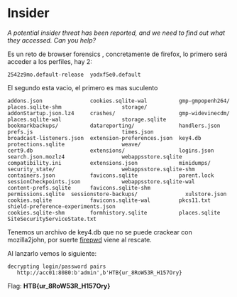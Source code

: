 # Insider
*A potential insider threat has been reported, and we need to find out what they accessed. Can you help?* 

Es un reto de browser forensics , concretamente de firefox, lo primero será acceder a los perfiles, hay 2:
```
2542z9mo.default-release  yodxf5e0.default
```
El segundo esta vacio, el primero es mas suculento
```
addons.json               cookies.sqlite-wal          gmp-gmpopenh264/    places.sqlite-shm                   storage/
addonStartup.json.lz4     crashes/                    gmp-widevinecdm/    places.sqlite-wal                   storage.sqlite
bookmarkbackups/          datareporting/              handlers.json       prefs.js                            times.json
broadcast-listeners.json  extension-preferences.json  key4.db             protections.sqlite                  weave/
cert9.db                  extensions/                 logins.json         search.json.mozlz4                  webappsstore.sqlite
compatibility.ini         extensions.json             minidumps/          security_state/                     webappsstore.sqlite-shm
containers.json           favicons.sqlite             parent.lock         sessionCheckpoints.json             webappsstore.sqlite-wal
content-prefs.sqlite      favicons.sqlite-shm         permissions.sqlite  sessionstore-backups/               xulstore.json
cookies.sqlite            favicons.sqlite-wal         pkcs11.txt          shield-preference-experiments.json
cookies.sqlite-shm        formhistory.sqlite          places.sqlite       SiteSecurityServiceState.txt
```
Tenemos un archivo de key4.db que no se puede crackear con mozilla2john, por suerte [firepwd](https://github.com/lclevy/firepwd) viene al rescate. 

Al lanzarlo vemos lo siguiente:
```
decrypting login/password pairs
   http://acc01:8080:b'admin',b'HTB{ur_8RoW53R_H157Ory}
```
Flag: **HTB{ur_8RoW53R_H157Ory}**
